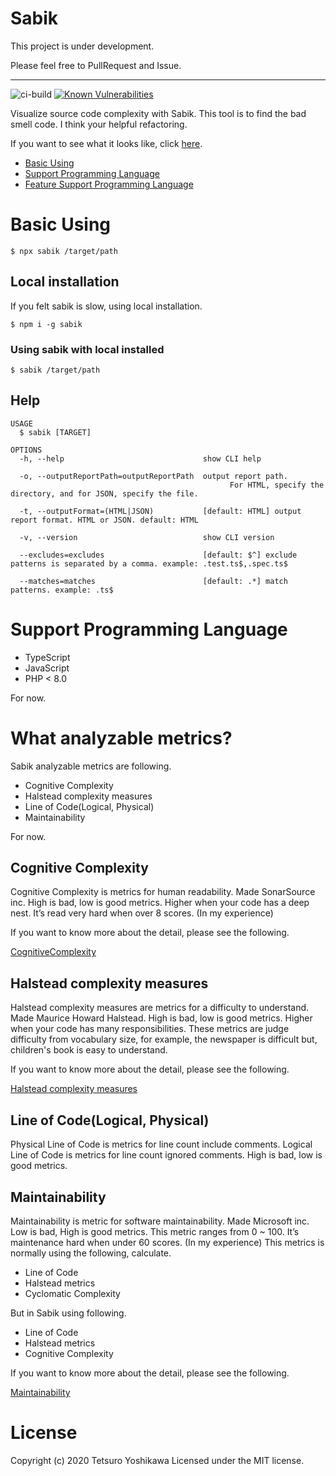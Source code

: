 Sabik
===

This project is under development.

Please feel free to PullRequest and Issue.

---

![ci-build](https://github.com/ytetsuro/sabik/workflows/ci-build/badge.svg)
[![Known Vulnerabilities](https://snyk.io/test/github/ytetsuro/sabik/badge.svg)](https://snyk.io/test/github/ytetsuro/sabik)

Visualize source code complexity with Sabik.
This tool is to find the bad smell code.
I think your helpful refactoring.

If you want to see what it looks like, click [here](http://sabik.botch.me/example/).

<!-- toc -->
* [Basic Using](#basic-using)
* [Support Programming Language](#support-programming-language)
* [Feature Support Programming Language](#feature-support-programming-language)
<!-- tocstop -->

# Basic Using

```sh-session
$ npx sabik /target/path
```

## Local installation

If you felt sabik is slow, using local installation.

```sh-session
$ npm i -g sabik
```

### Using sabik with local installed

```sh-session
$ sabik /target/path
```

## Help

```sh-session
USAGE
  $ sabik [TARGET]

OPTIONS
  -h, --help                               show CLI help

  -o, --outputReportPath=outputReportPath  output report path.
                                                 For HTML, specify the directory, and for JSON, specify the file.

  -t, --outputFormat=(HTML|JSON)           [default: HTML] output report format. HTML or JSON. default: HTML

  -v, --version                            show CLI version

  --excludes=excludes                      [default: $^] exclude patterns is separated by a comma. example: .test.ts$,.spec.ts$

  --matches=matches                        [default: .*] match patterns. example: .ts$
```

# Support Programming Language

* TypeScript
* JavaScript
* PHP < 8.0

For now.

# What analyzable metrics?

Sabik analyzable metrics are following.

* Cognitive Complexity
* Halstead complexity measures
* Line of Code(Logical, Physical)
* Maintainability

For now.

## Cognitive Complexity

Cognitive Complexity is metrics for human readability.
Made SonarSource inc.
High is bad, low is good metrics.
Higher when your code has a deep nest.
It’s read very hard when over 8 scores. (In my experience)

If you want to know more about the detail, please see the following.

[CognitiveComplexity](https://www.sonarsource.com/docs/CognitiveComplexity.pdf)

## Halstead complexity measures

Halstead complexity measures are metrics for a difficulty to understand.
Made Maurice Howard Halstead.
High is bad, low is good metrics.
Higher when your code has many responsibilities.
These metrics are judge difficulty from vocabulary size, for example, the newspaper is difficult but, children's book is easy to understand.

If you want to know more about the detail, please see the following.

[Halstead complexity measures](http://www.virtualmachinery.com/sidebar2.htm)

## Line of Code(Logical, Physical)

Physical Line of Code is metrics for line count include comments.
Logical Line of Code is metrics for line count ignored comments.
High is bad, low is good metrics.

## Maintainability

Maintainability is metric for software maintainability.
Made Microsoft inc.
Low is bad, High is good metrics.
This metric ranges from 0 ~ 100.
It’s maintenance hard when under 60 scores. (In my experience)
This metrics is normally using the following, calculate.

* Line of Code
* Halstead metrics
* Cyclomatic Complexity

But in Sabik using following.

* Line of Code
* Halstead metrics
* Cognitive Complexity

If you want to know more about the detail, please see the following.

[Maintainability](https://docs.microsoft.com/en-us/visualstudio/code-quality/code-metrics-maintainability-index-range-and-meaning?view=vs-2019)

# License

Copyright (c) 2020 Tetsuro Yoshikawa Licensed under the MIT license.
